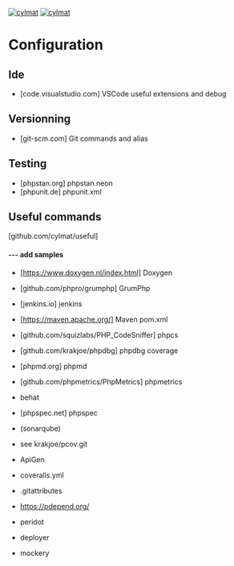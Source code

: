 [![cylmat](https://github.com/cylmat/config/actions/workflows/build.yml/badge.svg)](https://github.com/cylmat/config/actions/workflows/build.yml)
[![cylmat](https://circleci.com/gh/cylmat/config.svg?style=shield)](https://circleci.com/gh/cylmat/config)

# Configuration

## Ide
* [code.visualstudio.com] VSCode useful extensions and debug

## Versionning
* [git-scm.com] Git commands and alias

## Testing
* [phpstan.org] phpstan.neon
* [phpunit.de] phpunit.xml

## Useful commands
[github.com/cylmat/useful]

#### --- add samples
* [https://www.doxygen.nl/index.html] Doxygen
* [github.com/phpro/grumphp] GrumPhp
* [jenkins.io] jenkins
* [https://maven.apache.org/] Maven pom.xml
* [github.com/squizlabs/PHP_CodeSniffer] phpcs
* [github.com/krakjoe/phpdbg] phpdbg coverage
* [phpmd.org] phpmd
* [github.com/phpmetrics/PhpMetrics] phpmetrics

* behat
* [phpspec.net] phpspec

* (sonarqube)
* see krakjoe/pcov.git
* ApiGen
* coveralls.yml
* .gitattributes
* https://pdepend.org/
* peridot
* deployer
* mockery